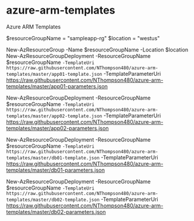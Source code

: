 # azure-arm-templates
Azure ARM Templates



$resourceGroupName = "sampleapp-rg"
$location = "westus"

New-AzResourceGroup -Name $resourceGroupName -Location $location
New-AzResourceGroupDeployment -ResourceGroupName $resourceGroupName `
  -TemplateUri https://raw.githubusercontent.com/NThompson480/azure-arm-templates/master/app01-template.json `
  -TemplateParameterUri  https://raw.githubusercontent.com/NThompson480/azure-arm-templates/master/app01-parameters.json

New-AzResourceGroupDeployment -ResourceGroupName $resourceGroupName `
  -TemplateUri https://raw.githubusercontent.com/NThompson480/azure-arm-templates/master/app02-template.json `
  -TemplateParameterUri  https://raw.githubusercontent.com/NThompson480/azure-arm-templates/master/app02-parameters.json

New-AzResourceGroupDeployment -ResourceGroupName $resourceGroupName `
  -TemplateUri https://raw.githubusercontent.com/NThompson480/azure-arm-templates/master/db01-template.json `
  -TemplateParameterUri  https://raw.githubusercontent.com/NThompson480/azure-arm-templates/master/db01-parameters.json

New-AzResourceGroupDeployment -ResourceGroupName $resourceGroupName `
  -TemplateUri https://raw.githubusercontent.com/NThompson480/azure-arm-templates/master/db02-template.json `
  -TemplateParameterUri  https://raw.githubusercontent.com/NThompson480/azure-arm-templates/master/db02-parameters.json

